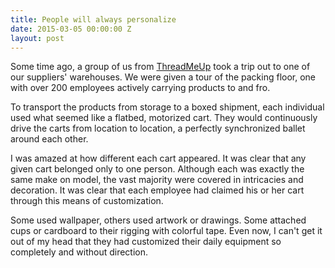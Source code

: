 ```yaml
---
title: People will always personalize
date: 2015-03-05 00:00:00 Z
layout: post
---
```


Some time ago, a group of us from [ThreadMeUp](http://tech.threadmeup.com) took a trip out to one of our suppliers' warehouses.  We were given a tour of the packing floor, one with over 200 employees actively carrying products to and fro.

To transport the products from storage to a boxed shipment, each individual used what seemed like a flatbed, motorized cart. They would continuously drive the carts from location to location, a perfectly synchronized ballet around each other.

I was amazed at how different each cart appeared. It was clear that any given cart belonged only to one person. Although each was exactly the same make on model, the vast majority were covered in intricacies and decoration. It was clear that each employee had claimed his or her cart through this means of customization.

Some used wallpaper, others used artwork or drawings. Some attached cups or cardboard to their rigging with colorful tape. Even now, I can't get it out of my head that they had customized their daily equipment so completely and without direction.